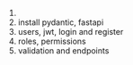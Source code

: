 1. 
1. install pydantic, fastapi
2. users, jwt, login and register
3. roles, permissions
4. validation and endpoints 